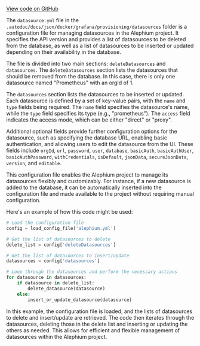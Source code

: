 [View code on GitHub](https://github.com/alephium/alephium/.autodoc/docs/json/docker/grafana/provisioning/datasources)

The `datasource.yml` file in the `.autodoc/docs/json/docker/grafana/provisioning/datasources` folder is a configuration file for managing datasources in the Alephium project. It specifies the API version and provides a list of datasources to be deleted from the database, as well as a list of datasources to be inserted or updated depending on their availability in the database.

The file is divided into two main sections: `deleteDatasources` and `datasources`. The `deleteDatasources` section lists the datasources that should be removed from the database. In this case, there is only one datasource named "Prometheus" with an orgId of 1.

The `datasources` section lists the datasources to be inserted or updated. Each datasource is defined by a set of key-value pairs, with the `name` and `type` fields being required. The `name` field specifies the datasource's name, while the `type` field specifies its type (e.g., "prometheus"). The `access` field indicates the access mode, which can be either "direct" or "proxy".

Additional optional fields provide further configuration options for the datasource, such as specifying the database URL, enabling basic authentication, and allowing users to edit the datasource from the UI. These fields include `orgId`, `url`, `password`, `user`, `database`, `basicAuth`, `basicAuthUser`, `basicAuthPassword`, `withCredentials`, `isDefault`, `jsonData`, `secureJsonData`, `version`, and `editable`.

This configuration file enables the Alephium project to manage its datasources flexibly and customizably. For instance, if a new datasource is added to the database, it can be automatically inserted into the configuration file and made available to the project without requiring manual configuration.

Here's an example of how this code might be used:

```python
# Load the configuration file
config = load_config_file('alephium.yml')

# Get the list of datasources to delete
delete_list = config['deleteDatasources']

# Get the list of datasources to insert/update
datasources = config['datasources']

# Loop through the datasources and perform the necessary actions
for datasource in datasources:
    if datasource in delete_list:
        delete_datasource(datasource)
    else:
        insert_or_update_datasource(datasource)
```

In this example, the configuration file is loaded, and the lists of datasources to delete and insert/update are retrieved. The code then iterates through the datasources, deleting those in the delete list and inserting or updating the others as needed. This allows for efficient and flexible management of datasources within the Alephium project.
